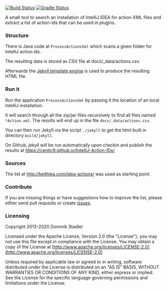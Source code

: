 [![Build Status](https://github.com/centic9/IntelliJ-Action-IDs/actions/workflows/gradle-build.yml/badge.svg)](https://github.com/centic9/IntelliJ-Action-IDs/actions)
[![Gradle Status](https://gradleupdate.appspot.com/centic9/IntelliJ-Action-IDs/status.svg?branch=master)](https://gradleupdate.appspot.com/centic9/IntelliJ-Action-IDs/status)

A small tool to search an installation of IntelliJ IDEA for action-XML files and extract 
a list of action-ids that can be used in plugins.

### Structure

There is Java code at `ProcessActionsXml` which scans a given folder for IntelliJ action ids. 

The resulting data is stored as CSV file at docs/_data/actions.csv. 

Afterwards the [Jekyll template engine](https://jekyllrb.com/) is used to produce the resulting HTML file.

### Run it

Run the application `ProcessActionsXml` by passing it the location of an local IntelliJ 
installation. 

It will search through all the zip/jar-files recursively to find all files 
named `*Action.xml`. The results will end up in the file `docs/_data/actions.csv`.

You can then run Jekyll via the script `./jekyll` to get the html built in directory `build/jekyll`.

On Github, jekyll will be run automatically upon checkin and publish the results at 
https://centic9.github.io/IntelliJ-Action-IDs/

### Sources

The list at http://keithlea.com/idea-actions/ was used as starting point.

### Contribute

If you are missing things or have suggestions how to improve the list, please either send pull
requests or create [issues](https://github.com/centic9/IntelliJ-Action-IDs/issues).

### Licensing

   Copyright 2013-2020 Dominik Stadler

   Licensed under the Apache License, Version 2.0 (the "License");
   you may not use this file except in compliance with the License.
   You may obtain a copy of the License at [http://www.apache.org/licenses/LICENSE-2.0](http://www.apache.org/licenses/LICENSE-2.0)

   Unless required by applicable law or agreed to in writing, software
   distributed under the License is distributed on an "AS IS" BASIS,
   WITHOUT WARRANTIES OR CONDITIONS OF ANY KIND, either express or implied.
   See the License for the specific language governing permissions and
   limitations under the License.
